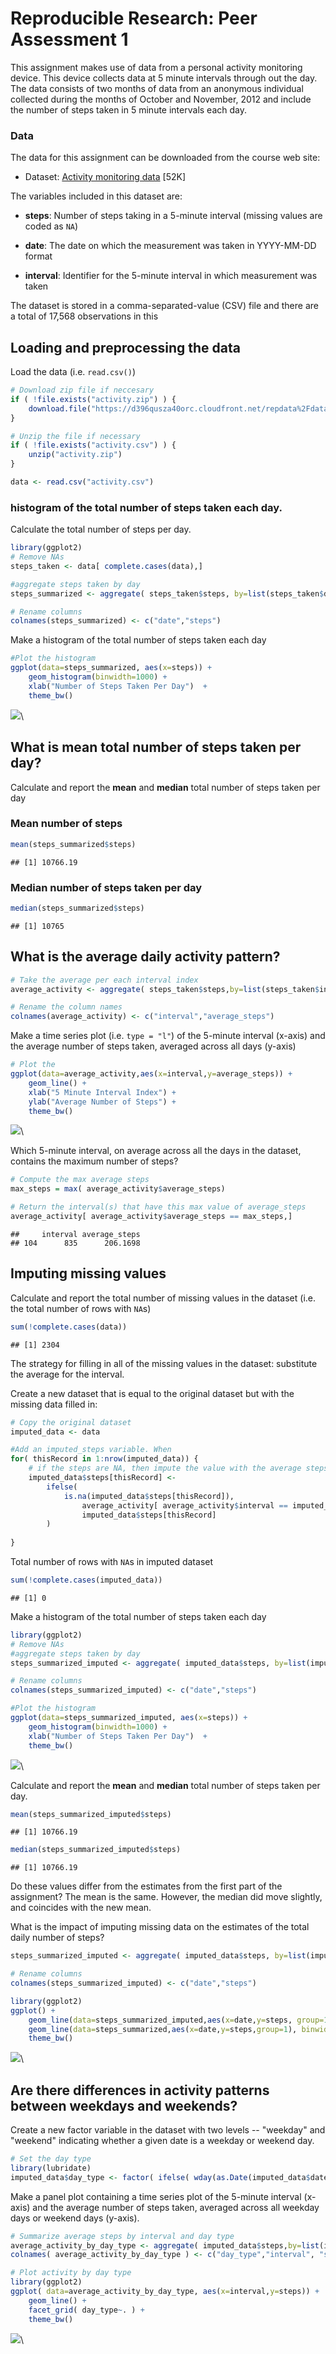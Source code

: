 # Reproducible Research: Peer Assessment 1


This assignment makes use of data from a personal activity monitoring
device. This device collects data at 5 minute intervals through out the
day. The data consists of two months of data from an anonymous
individual collected during the months of October and November, 2012
and include the number of steps taken in 5 minute intervals each day.

### Data

The data for this assignment can be downloaded from the course web
site:

* Dataset: [Activity monitoring data](https://d396qusza40orc.cloudfront.net/repdata%2Fdata%2Factivity.zip) [52K]

The variables included in this dataset are:

* **steps**: Number of steps taking in a 5-minute interval (missing
    values are coded as `NA`)

* **date**: The date on which the measurement was taken in YYYY-MM-DD
    format

* **interval**: Identifier for the 5-minute interval in which
    measurement was taken


The dataset is stored in a comma-separated-value (CSV) file and there
are a total of 17,568 observations in this

## Loading and preprocessing the data


Load the data (i.e. `read.csv()`)


```r
# Download zip file if neccesary
if ( !file.exists("activity.zip") ) {
    download.file("https://d396qusza40orc.cloudfront.net/repdata%2Fdata%2Factivity.zip")
} 

# Unzip the file if necessary
if ( !file.exists("activity.csv") ) {
    unzip("activity.zip")
}

data <- read.csv("activity.csv")
```

### histogram of the total number of steps taken each day.

Calculate the total number of steps per day.

```r
library(ggplot2)
# Remove NAs
steps_taken <- data[ complete.cases(data),]

#aggregate steps taken by day
steps_summarized <- aggregate( steps_taken$steps, by=list(steps_taken$date),FUN=sum)

# Rename columns
colnames(steps_summarized) <- c("date","steps")
```

Make a histogram of the total number of steps taken each day

```r
#Plot the histogram
ggplot(data=steps_summarized, aes(x=steps)) + 
    geom_histogram(binwidth=1000) + 
    xlab("Number of Steps Taken Per Day")  +
    theme_bw()
```

![](PA1_template_files/figure-html/unnamed-chunk-3-1.png)\
## What is mean total number of steps taken per day?

Calculate and report the **mean** and **median** total number of steps taken per day

### Mean number of steps 

```r
mean(steps_summarized$steps)
```

```
## [1] 10766.19
```
### Median number of steps taken per day

```r
median(steps_summarized$steps)
```

```
## [1] 10765
```


## What is the average daily activity pattern?

```r
# Take the average per each interval index
average_activity <- aggregate( steps_taken$steps,by=list(steps_taken$interval),FUN=mean)

# Rename the column names
colnames(average_activity) <- c("interval","average_steps")
```

Make a time series plot (i.e. `type = "l"`) of the 5-minute interval (x-axis) and the average number of steps taken, averaged across all days (y-axis)

```r
# Plot the 
ggplot(data=average_activity,aes(x=interval,y=average_steps)) +
    geom_line() + 
    xlab("5 Minute Interval Index") + 
    ylab("Average Number of Steps") +
    theme_bw()
```

![](PA1_template_files/figure-html/unnamed-chunk-7-1.png)\

Which 5-minute interval, on average across all the days in the dataset, contains the maximum number of steps?

```r
# Compute the max average steps
max_steps = max( average_activity$average_steps)

# Return the interval(s) that have this max value of average_steps
average_activity[ average_activity$average_steps == max_steps,]
```

```
##     interval average_steps
## 104      835      206.1698
```
## Imputing missing values

Calculate and report the total number of missing values in the dataset (i.e. the total number of rows with `NA`s)

```r
sum(!complete.cases(data))
```

```
## [1] 2304
```

The strategy for filling in all of the missing values in the dataset: substitute the average for the interval. 

Create a new dataset that is equal to the original dataset but with the missing data filled in:

```r
# Copy the original dataset
imputed_data <- data
```


```r
#Add an imputed_steps variable. When
for( thisRecord in 1:nrow(imputed_data)) {
    # if the steps are NA, then impute the value with the average steps, otherwise use the given steps value
    imputed_data$steps[thisRecord] <- 
        ifelse( 
            is.na(imputed_data$steps[thisRecord]), 
                average_activity[ average_activity$interval == imputed_data$interval[thisRecord], "average_steps"],
                imputed_data$steps[thisRecord] 
        )
    
}
```

Total number of rows with `NA`s in imputed dataset

```r
sum(!complete.cases(imputed_data))
```

```
## [1] 0
```

Make a histogram of the total number of steps taken each day

```r
library(ggplot2)
# Remove NAs
#aggregate steps taken by day
steps_summarized_imputed <- aggregate( imputed_data$steps, by=list(imputed_data$date),FUN=sum)

# Rename columns
colnames(steps_summarized_imputed) <- c("date","steps")

#Plot the histogram
ggplot(data=steps_summarized_imputed, aes(x=steps)) + 
    geom_histogram(binwidth=1000) + 
    xlab("Number of Steps Taken Per Day")  +
    theme_bw()
```

![](PA1_template_files/figure-html/unnamed-chunk-13-1.png)\

Calculate and report the **mean** and **median** total number of steps taken per day.

```r
mean(steps_summarized_imputed$steps)
```

```
## [1] 10766.19
```


```r
median(steps_summarized_imputed$steps)
```

```
## [1] 10766.19
```

Do these values differ from the estimates from the first part of the assignment? 
The mean is the same. However, the median did move slightly, and coincides with the new mean.

What is the impact of imputing missing data on the estimates of the total daily number of steps?

```r
steps_summarized_imputed <- aggregate( imputed_data$steps, by=list(imputed_data$date),FUN=sum)

# Rename columns
colnames(steps_summarized_imputed) <- c("date","steps")

library(ggplot2)
ggplot() + 
    geom_line(data=steps_summarized_imputed,aes(x=date,y=steps, group=1), binwidth=1000,colour="red") +
    geom_line(data=steps_summarized,aes(x=date,y=steps,group=1), binwidth=1000, colour="blue") +
    theme_bw()
```

![](PA1_template_files/figure-html/unnamed-chunk-16-1.png)\


## Are there differences in activity patterns between weekdays and weekends?
Create a new factor variable in the dataset with two levels -- "weekday" and "weekend" indicating whether a given date is a weekday or weekend day.

```r
# Set the day type
library(lubridate)
imputed_data$day_type <- factor( ifelse( wday(as.Date(imputed_data$date)) %in% c(1,7), "weekend", "weekday" ) )
```

Make a panel plot containing a time series plot of the 5-minute interval (x-axis) and the average number of steps taken, averaged across all weekday days or weekend days (y-axis).

```r
# Summarize average steps by interval and day type
average_activity_by_day_type <- aggregate( imputed_data$steps,by=list(imputed_data$day_type,imputed_data$interval),FUN=mean)
colnames( average_activity_by_day_type ) <- c("day_type","interval", "steps")

# Plot activity by day type
library(ggplot2)
ggplot( data=average_activity_by_day_type, aes(x=interval,y=steps)) +
    geom_line() +
    facet_grid( day_type~. ) +
    theme_bw()
```

![](PA1_template_files/figure-html/unnamed-chunk-18-1.png)\
